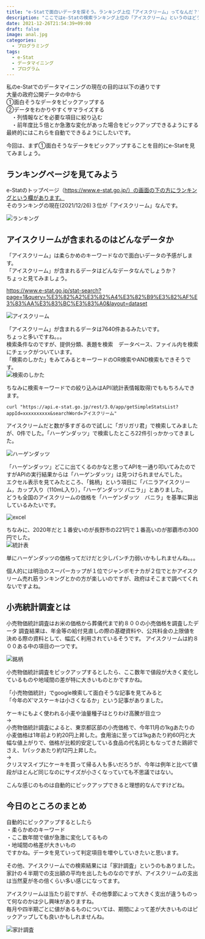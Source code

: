 ```yaml
---
title: "e-Statで面白いデータを探そう。ランキング上位「アイスクリーム」ってなんだ？"
description: "ここではe-Statの検索ランキング上位の「アイスクリーム」というのはどういう統計データなのかを説明しながら、私のe-Statデータマイニングの目的が大量のビックデータから社会的関心の高い項目を抽出することであることを示します。"
date: 2021-12-26T21:54:39+09:00
draft: false 
image: anal.jpg
categories:
  - プログラミング
tags:
  - e-Stat 
  - データマイニング
  - プログラム
---
```

私のe-Statでのデータマイニングの現在の目的は以下の通りです  
大量の政府公開データの中から  
①面白そうなデータをピックアップする  
②データをわかりやすくサマライズする  
　・列情報などを必要な項目に絞り込む  
　・前年度比５倍とか急激な変化があった場合をピックアップできるようにする  
最終的にはこれらを自動でできるようにしたいです。  

今回は、まず①面白そうなデータをピックアップすることを目的にe-Statを見てみましょう。  

## ランキングページを見てみよう
e-Statのトップページ（https://www.e-stat.go.jp/）の画面の下の方にランキングという欄があります。  
そのランキングの現在(2021/12/26)３位が「アイスクリーム」なんです。  

![ランキング](ranking.png "ランキング")

## アイスクリームが含まれるのはどんなデータか
「アイスクリーム」は柔らかめのキーワードなので面白いデータの予感がします。  
「アイスクリーム」が含まれるデータはどんなデータなんでしょうか？  
ちょっと見てみましょう。  

https://www.e-stat.go.jp/stat-search?page=1&query=%E3%82%A2%E3%82%A4%E3%82%B9%E3%82%AF%E3%83%AA%E3%83%BC%E3%83%A0&layout=dataset  

![アイスクリーム](iceweblist.png "アイスクリーム")

「アイスクリーム」が含まれるデータは7640件あるみたいです。  
ちょっと多いですね。。。  
検索条件なのですが、提供分類、表題を検索　データベース、ファイル内を検索にチェックがついています。  
「検索のしかた」をみてみるとキーワードのOR検索やAND検索もできそうです。  
![検索のしかた](icewebsearchmethod.png "検索のしかた")

ちなみに検索キーワードでの絞り込みはAPI(統計表情報取得)でももちろんできます。  

 ``` 
curl "https://api.e-stat.go.jp/rest/3.0/app/getSimpleStatsList?appId=xxxxxxxxxx&searchWord=アイスクリーム"
 ``` 

アイスクリームだと数が多すぎるので試しに「ガリガリ君」で検索してみましたが、0件でした。「ハーゲンダッツ」で検索したところ22件引っかかってきました。  

![ハーゲンダッツ](hagenlist.png "ハーゲンダッツ")

「ハーゲンダッツ」どこに出てくるのかなと思ってAPIを一通り叩いてみたのですがAPIの実行結果からは「ハーゲンダッツ」は見つけられませんでした。  
エクセル表示を見てみたところ、「銘柄」という項目に「バニラアイスクリーム，カップ入り（110mL入り），「ハーゲンダッツ バニラ」」とありました。  
どうも全国のアイスクリームの価格を「ハーゲンダッツ　バニラ」を基準に算出しているみたいです。  

![excel](icedetail1excel.png "excel")


ちなみに、2020年だと１番安いのが長野市の221円で１番高いのが那覇市の300円でした。  
![統計表](icedetail1rst.png "統計表")

単にハーゲンダッツの価格ってだけだと少しパンチ力弱いかもしれませんね。。。  

個人的には明治のスーパーカップが１位でジャンボモナカが２位でとかアイスクリーム売れ筋ランキングとかの方が楽しいのですが、政府はそこまで調べてくれないですよね。  

## 小売統計調査とは
小売物価統計調査はお米の価格から葬儀代まで約８００の小売価格を調査したデータ
調査結果は、年金等の給付見直しの際の基礎資料や、公共料金の上限値を決める際の資料として、幅広く利用されているそうです。 
アイスクリームは約８００ある中の項目の一つです。

![銘柄](icedetail1column.png "銘柄") 

小売物価統計調査をピックアップするとしたら、ここ数年で値段が大きく変化しているものや地域間の差が特に大きいものとかですかね。  

「小売物価統計」でgoogle検索して面白そうな記事を見てみると  
「今年のX’マスケーキは小さくなるか」という記事がありました。  

ケーキにもよく使われる小麦や油量種子はとりわけ高騰が目立つ  
→  
小売物価統計調査によると、東京都区部の小売価格で、今年11月の1kgあたりの小麦価格は1年前より約20円上昇した。食用油に至っては1kgあたり約60円と大幅な値上がりで、価格が比較的安定している食品の代名詞ともなってきた鶏卵でさえ、1パックあたり約12円上昇した。  
→  
クリスマスイブにケーキを買って帰る人も多いだろうが、今年は例年と比べて値段がほとんど同じなのにサイズが小さくなっていても不思議ではない。  

こんな感じのものは自動的にピックアップできると理想的なんですけどね。  

## 今日のところのまとめ
自動的にピックアップするとしたら  
・柔らかめのキーワード  
・ここ数年間で値が急激に変化してるもの  
・地域間の格差が大きいもの  
ですかね。データを見ていって判定項目を増やしていきたいと思います。  

その他、アイスクリームでの検索結果には「家計調査」というのもありました。  
家計の４半期での支出額の平均を出したものなのですが、アイスクリームの支出は当然夏が冬の倍くらい多い感じになってます。  

アイスクリームは当たり前ですが、その他季節によって大きく支出が違うものって何なのかは少し興味がありますね。  
毎月や四半期ごとに値があるものについては、期間によって差が大きいものはピックアップしても良いかもしれませんね。  

![家計調査](kakei.png "家計調査") 

